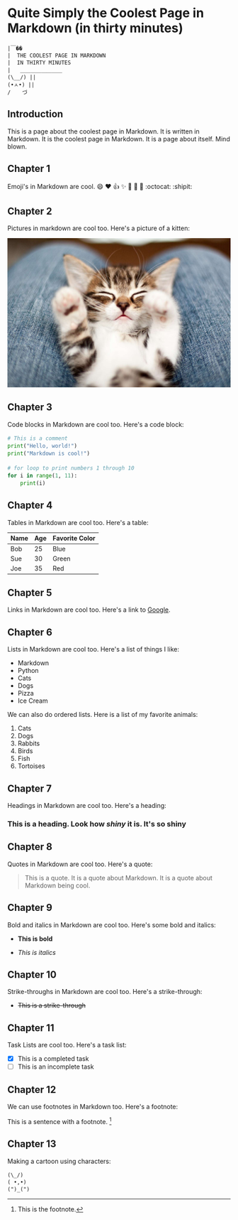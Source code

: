 # Quite Simply the Coolest Page in Markdown (in thirty minutes)

```
|￣��
|  THE COOLEST PAGE IN MARKDOWN
|  IN THIRTY MINUTES
|   ＿＿＿＿＿＿＿＿
(\__/) ||
(•ㅅ•) ||
/ 　 づ
```

## Introduction

This is a page about the coolest page in Markdown. It is written in Markdown. It is the coolest page in Markdown. It is a page about itself. Mind blown.

## Chapter 1

Emoji's in Markdown are cool. :smile: :heart: :+1: :sparkles: :tada: :rocket: :metal: :octocat: :shipit:

## Chapter 2

Pictures in markdown are cool too. Here's a picture of a kitten:

![A kitten](kitten.jpg)

## Chapter 3

Code blocks in Markdown are cool too. Here's a code block:

```python
# This is a comment
print("Hello, world!")
print("Markdown is cool!")

# for loop to print numbers 1 through 10
for i in range(1, 11):
    print(i)
```

## Chapter 4

Tables in Markdown are cool too. Here's a table:

| Name | Age | Favorite Color |
| ---- | --- | -------------- |
| Bob  | 25  | Blue           |
| Sue  | 30  | Green          |
| Joe  | 35  | Red            |

## Chapter 5

Links in Markdown are cool too. Here's a link to [Google](https://google.com).

## Chapter 6

Lists in Markdown are cool too. Here's a list of things I like:

- Markdown
- Python
- Cats
- Dogs
- Pizza
- Ice Cream

We can also do ordered lists. Here is a list of my favorite animals:

1. Cats
2. Dogs
3. Rabbits
4. Birds
5. Fish
6. Tortoises

## Chapter 7

Headings in Markdown are cool too. Here's a heading:

### This is a heading. Look how *shiny* it is. It's **so** shiny

## Chapter 8

Quotes in Markdown are cool too. Here's a quote:

> This is a quote. It is a quote about Markdown. It is a quote about Markdown being cool.

## Chapter 9

Bold and italics in Markdown are cool too. Here's some bold and italics:

- **This is bold**

- *This is italics*

## Chapter 10

Strike-throughs in Markdown are cool too. Here's a strike-through:

- ~~This is a strike-through~~

## Chapter 11

Task Lists are cool too. Here's a task list:

- [x] This is a completed task
- [ ] This is an incomplete task

## Chapter 12

We can use footnotes in Markdown too. Here's a footnote:

This is a sentence with a footnote. [^1]

[^1]: This is the footnote.

## Chapter 13

Making a cartoon using characters:

```
(\_/)
( •,•)
(")_(")
```
